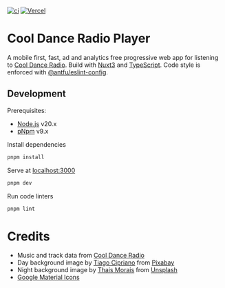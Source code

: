 [![ci](https://github.com/Ex-iT/CDR-Player/actions/workflows/ci.yml/badge.svg?branch=main)](https://github.com/Ex-iT/CDR-Player/actions/workflows/ci.yml)  [![Vercel](https://vercelbadge.vercel.app/api/ex-it/cdr-player)](https://cdr.ex-it.nl/)

# Cool Dance Radio Player

A mobile first, fast, ad and analytics free progressive web app for listening to [Cool Dance Radio](https://www.cooldanceradio.com/). Build with [Nuxt3](https://nuxt.com/) and [TypeScript](https://www.typescriptlang.org/).
Code style is enforced with [@antfu/eslint-config](https://github.com/antfu/eslint-config).

## Development

Prerequisites:
- [Node.js](https://nodejs.org/) v20.x
- [pNpm](https://pnpm.io/) v9.x

Install dependencies
```bash
pnpm install
```

Serve at [localhost:3000](http://localhost:3000/)
```bash
pnpm dev
```

Run code linters
```bash
pnpm lint
```

# Credits

- Music and track data from [Cool Dance Radio](https://www.cooldanceradio.com/)
- Day background image by [Tiago Cipriano](https://pixabay.com/users/tiagocipriano-8062125/?utm_source=link-attribution&utm_medium=referral&utm_campaign=image&utm_content=3157732) from [Pixabay](https://pixabay.com//?utm_source=link-attribution&utm_medium=referral&utm_campaign=image&utm_content=3157732)
- Night background image by [Thais Morais](https://unsplash.com/@tata_morais?utm_source=unsplash&utm_medium=referral&utm_content=creditCopyText) from [Unsplash](https://unsplash.com/photos/uxLHRLkwzhI?utm_source=unsplash&utm_medium=referral)
- [Google Material Icons](https://icon-sets.iconify.design/ic/)
